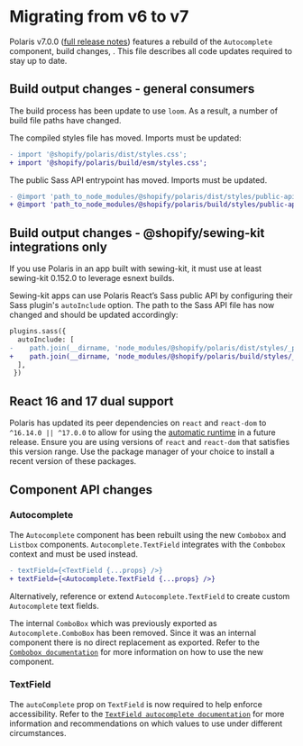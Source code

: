 # Migrating from v6 to v7

Polaris v7.0.0 ([full release notes](https://github.com/Shopify/polaris/releases/tag/v7.0.0)) features a rebuild of the `Autocomplete` component, build changes, . This file describes all code updates required to stay up to date.

## Build output changes - general consumers

The build process has been update to use `loom`. As a result, a number of build file paths have changed.

The compiled styles file has moved. Imports must be updated:

```diff
- import '@shopify/polaris/dist/styles.css';
+ import '@shopify/polaris/build/esm/styles.css';
```

The public Sass API entrypoint has moved. Imports must be updated.

```diff
- @import 'path_to_node_modules/@shopify/polaris/dist/styles/public-api';
+ @import 'path_to_node_modules/@shopify/polaris/build/styles/public-api';
```

## Build output changes - @shopify/sewing-kit integrations only

If you use Polaris in an app built with sewing-kit, it must use at least sewing-kit 0.152.0 to leverage esnext builds.

Sewing-kit apps can use Polaris React’s Sass public API by configuring their Sass plugin's `autoInclude` option. The path to the Sass API file has now changed and should be updated accordingly:

```diff
plugins.sass({
  autoInclude: [
-    path.join(__dirname, 'node_modules/@shopify/polaris/dist/styles/_public-api.scss'),
+    path.join(__dirname, 'node_modules/@shopify/polaris/build/styles/_public-api.scss'),
  ],
 })
```

## React 16 and 17 dual support

Polaris has updated its peer dependencies on `react` and `react-dom` to `^16.14.0 || ^17.0.0` to allow for using the [automatic runtime](https://reactjs.org/blog/2020/09/22/introducing-the-new-jsx-transform.html) in a future release. Ensure you are using versions of `react` and `react-dom` that satisfies this version range. Use the package manager of your choice to install a recent version of these packages.

## Component API changes

### Autocomplete

The `Autocomplete` component has been rebuilt using the new `Combobox` and `Listbox` components. `Autocomplete.TextField` integrates with the `Combobox` context and must be used instead.

```diff
- textField={<TextField {...props} />}
+ textField={<Autocomplete.TextField {...props} />}
```

Alternatively, reference or extend `Autocomplete.TextField` to create custom `Autocomplete` text fields.

The internal `ComboBox` which was previously exported as `Autocomplete.ComboBox` has been removed. Since it was an internal component there is no direct replacement as exported. Refer to the [`Combobox documentation`](https://github.com/Shopify/polaris/blob/main/polaris-react/src/components/Combobox/README.md) for more information on how to use the new component.

### TextField

The `autoComplete` prop on `TextField` is now required to help enforce accessibility. Refer to the [`TextField autocomplete documentation`](https://github.com/Shopify/polaris/blob/main/polaris-react/src/components/TextField/README.md#autocomplete) for more information and recommendations on which values to use under different circumstances.
